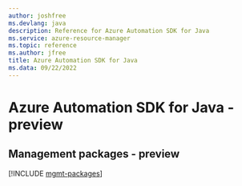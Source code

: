 ```yaml
---
author: joshfree
ms.devlang: java
description: Reference for Azure Automation SDK for Java
ms.service: azure-resource-manager
ms.topic: reference
ms.author: jfree
title: Azure Automation SDK for Java
ms.data: 09/22/2022
---
```

# Azure Automation SDK for Java - preview

## Management packages - preview
[!INCLUDE [mgmt-packages](automation-mgmt-index.md)]